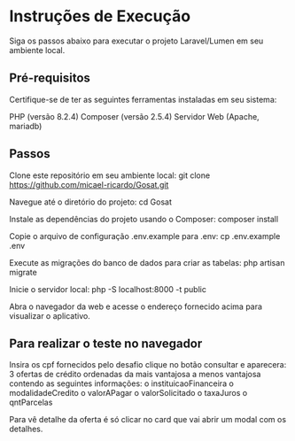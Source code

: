 # Instruções de Execução
Siga os passos abaixo para executar o projeto Laravel/Lumen em seu ambiente local.

## Pré-requisitos
Certifique-se de ter as seguintes ferramentas instaladas em seu sistema:

PHP (versão 8.2.4)
Composer (versão 2.5.4)
Servidor Web (Apache, mariadb)

## Passos
Clone este repositório em seu ambiente local:
git clone https://github.com/micael-ricardo/Gosat.git

Navegue até o diretório do projeto:
cd Gosat

Instale as dependências do projeto usando o Composer:
composer install

Copie o arquivo de configuração .env.example para .env:
cp .env.example .env

Execute as migrações do banco de dados para criar as tabelas:
php artisan migrate

Inicie o servidor local:
php -S localhost:8000 -t public

Abra o navegador da web e acesse o endereço fornecido acima para visualizar o aplicativo.

## Para realizar o teste no navegador 
Insira os cpf fornecidos pelo desafio clique no botão consultar e aparecera:  3 ofertas de crédito ordenadas da mais vantajosa
a menos vantajosa contendo as seguintes informações:
o instituicaoFinanceira
o modalidadeCredito
o valorAPagar
o valorSolicitado
o taxaJuros
o qntParcelas

Para vê detalhe da oferta é só clicar no card que vai abrir um modal com os detalhes.






